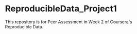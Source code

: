 # ReproducibleData_Project1

This repository is for Peer Assessment in Week 2 of Coursera's Reproducible Data. 

